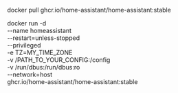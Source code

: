 docker pull ghcr.io/home-assistant/home-assistant:stable


docker run -d \
  --name homeassistant \
  --restart=unless-stopped \
  --privileged \
  -e TZ=MY_TIME_ZONE \
  -v /PATH_TO_YOUR_CONFIG:/config \
  -v /run/dbus:/run/dbus:ro \
  --network=host \
  ghcr.io/home-assistant/home-assistant:stable